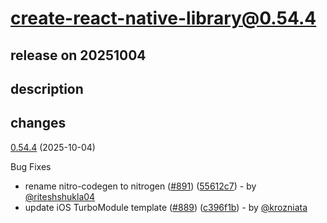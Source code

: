 # create-react-native-library@0.54.4

## release on 20251004
## description
## changes
<a href="https://github.com/callstack/react-native-builder-bob/compare/create-react-native-library@0.54.3...create-react-native-library@0.54.4">0.54.4</a> (2025-10-04)

Bug Fixes

* rename nitro-codegen to nitrogen (<a href="https://github.com/callstack/react-native-builder-bob/issues/891" data-hovercard-type="pull_request" data-hovercard-url="/callstack/react-native-builder-bob/pull/891/hovercard">#891</a>) (<a href="https://github.com/callstack/react-native-builder-bob/commit/55612c7d887f8c45be78b6a8327cf1fbc2138009">55612c7</a>) - by <a class="user-mention notranslate" data-hovercard-type="user" data-hovercard-url="/users/riteshshukla04/hovercard" data-octo-click="hovercard-link-click" data-octo-dimensions="link_type:self" href="https://github.com/riteshshukla04">@riteshshukla04</a>
* update iOS TurboModule template (<a href="https://github.com/callstack/react-native-builder-bob/issues/889" data-hovercard-type="pull_request" data-hovercard-url="/callstack/react-native-builder-bob/pull/889/hovercard">#889</a>) (<a href="https://github.com/callstack/react-native-builder-bob/commit/c396f1b863b2ef22aa124860974dc3b335c72c92">c396f1b</a>) - by <a class="user-mention notranslate" data-hovercard-type="user" data-hovercard-url="/users/krozniata/hovercard" data-octo-click="hovercard-link-click" data-octo-dimensions="link_type:self" href="https://github.com/krozniata">@krozniata</a>

